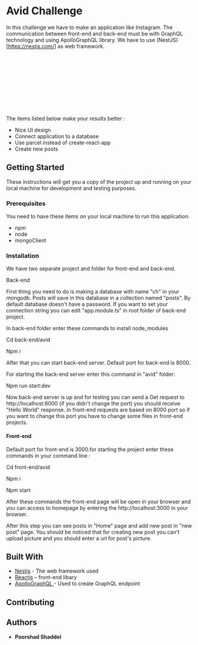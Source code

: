 # Avid Challenge

In this challenge we have to make an application like Instagram. The communication between front-end and back-end must be with GraphQL technology and using ApolloGraphQL library. We have to use (NestJS)[https://nestjs.com/] as web framework.

<svg xmlns="http://www.w3.org/2000/svg" xmlns:xlink="http://www.w3.org/1999/xlink">
  <symbol viewBox="0 0 12 20" id="icon-chevron-left">
    <path d="M10.293,19.707 L0.586,10 L10.293,0.293 L11.707,1.707 L3.414,10 L11.707,18.293 L10.293,19.707" fill="#666666"></path>
  </symbol>
  <symbol viewBox="0 0 14 9" id="icon-chevron-up-light">
    <path d="M12.1953333,7.80466667 L6.66666667,2.276 L1.138,7.80466667 L0.195333333,6.862 L6.66666667,0.390666667 L13.138,6.862 L12.1953333,7.80466667" fill="#EEEEEE"></path>
    <path d="M1.5,7.5 L11.5,7.5" stroke="#FFFFFF" stroke-linecap="square"></path>
  </symbol>
</svg>


The items listed below make your results better :

- Nice UI design
- Connect application to a database
- Use parcel instead of create-react-app
- Create new posts

## **Getting Started**

These instructions will get you a copy of the project up and running on your local machine for development and testing purposes.

### **Prerequisites**

You need to have these items on your local machine to run this application:

- npm
- node
- mongoClient

### **Installation**

We have two separate project and folder for front-end and back-end.

Back-end

First thing you need to do is making a database with name &quot;ch&quot; in your mongodb. Posts will save in this database in a collection named &quot;posts&quot;. By default database doesn&#39;t have a password. If you want to set your connection string you can edit &quot;app.module.ts&quot; in root folder of back-end project.

In back-end folder enter these commands to install node\_modules

Cd back-end/avid

Npm i

After that you can start back-end server. Default port for back-end is 8000.

For starting the back-end server enter this command in &quot;avid&quot; folder:

Npm run start:dev

Now back-end server is up and for testing you can send a Get request to http://localhost:8000 (if you didn&#39;t change the port) you should receive &quot;Hello World&quot; response. In front-end requests are based on 8000 port so if you want to change this port you have to change some files in front-end projects.

#### Front-end

Default port for front-end is 3000.for starting the project enter these commands in your command line :

Cd front-end/avid

Npm i

Npm start

After these commands the front-end page will be open in your browser and you can access to homepage by entering the http://localhost:3000 in your browser.

After this step you can see posts in &quot;Home&quot; page and add new post in &quot;new post&quot; page. You should be noticed that for creating new post you can&#39;t upload picture and you should enter a url for post&#39;s picture.

## **Built With**

- [Nestjs](https://nestjs.com) - The web framework used
- [Reactjs](https://reactjs.org/) – front-end libary
- [ApolloGraphQL ](https://apollographql.com)- Used to create GraphQL endpoint

## **Contributing**

## **Authors**

- **Poorshad Shaddel**
